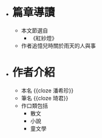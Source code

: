 - # 篇章導讀
	- 本文節選自
		- 《紅紗燈》
	- 作者追憶兒時關於雨天的人與事
- # 作者介紹
	- 本名 {{cloze 潘希珍}}
	- 筆名 {{cloze 琦君}}
	- 作口類包括
		- 散文
		- 小說
		- 童文學